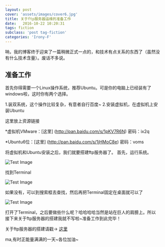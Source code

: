 ```yaml
---
layout: post
cover: 'assets/images/cover6.jpg'
title: 关于ftp服务器运维的准备工作
date:   2016-10-22 10:20:31
tags: fiction
subclass: 'post tag-fiction'
categories: 'Irony-F'
---
```


呐，我的博客终于迎来了一篇稍微正式一点的，和技术有点关系的东西了（虽然没有什么技术含量）。废话不多说。


准备工作
---------

首先你得需要一个Linux操作系统，推荐Ubuntu。可是你的电脑上已经装有了windows啦，这时你有两个选择。

1.装双系统，这个操作比较复杂，有意者自行百度~
2.安装虚拟机，在虚拟机上安装Ubuntu

这里放上资源链接

*虚拟机VMware：[这里] (http://pan.baidu.com/s/1pKV7R6N)
   密码：ix2q 

*Ubuntu6位：[这里] (http://pan.baidu.com/s/1jHMoC8e)
	密码：voms 


将虚拟机和Ubuntu安装之后，我们就要搭建ftp服务器了。
首先，运行系统。
<p><img src="https://irony-f.github.io/assets/images/ubuntu01.jpg" alt="Test Image" /></p>
找到Terminal
<p><img src="https://irony-f.github.io/assets/images/ubuntu02.jpg" alt="Test Image" /></p>

如果没有，可以到搜索框去查找，然后再把Terminal固定在桌面就可以了
<p><img src="https://irony-f.github.io/assets/images/ubuntu03.jpg" alt="Test Image" /></p>


打开了Terminal，之后要做些什么呢？哈哈哈哈当然是站在巨人的肩膀上。所以接下来关于ftp服务器的搭建我就不写啦~准备工作到此完毕！

关于ftp服务器的搭建请戳-> [这里](http://chiahao.top/?p=64)

ma,有时正能量满满的一天~各位加油~















